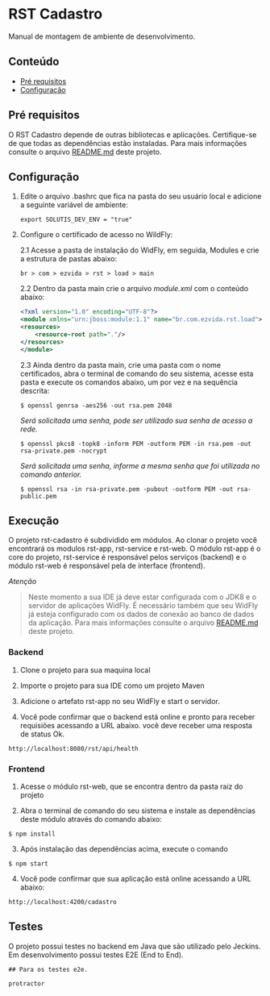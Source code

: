 # RST Cadastro

Manual de montagem de ambiente de desenvolvimento.

## Conteúdo

- [Pré requisitos](#pré-requisitos)
- [Configuração](#configuração)


## Pré requisitos

O RST Cadastro depende de outras bibliotecas e aplicações. Certifique-se de que todas as dependências estão instaladas. Para mais informações consulte o arquivo [README.md](../README.md) deste projeto.

## Configuração

1. Edite o arquivo .bashrc que fica na pasta do seu usuário local e adicione a seguinte variável de ambiente:

    ```
    export SOLUTIS_DEV_ENV = "true"
    ```

2. Configure o certificado de acesso no WildFly:

    2.1 Acesse a pasta de instalação do WidFly, em seguida, Modules e crie a estrutura de pastas abaixo:
    ```
    br > com > ezvida > rst > load > main
    ```
    2.2 Dentro da pasta main crie o arquivo _module.xml_ com o conteúdo abaixo:
    ```xml
    <?xml version="1.0" encoding="UTF-8"?>
    <module xmlns="urn:jboss:module:1.1" name="br.com.ezvida.rst.load">
    <resources>
        <resource-root path="."/>
    </resources>
    </module>
    ```
    2.3 Ainda dentro da pasta main, crie uma pasta com o nome certificados, abra o terminal de comando do seu sistema, acesse esta pasta e execute os comandos abaixo, um por vez e na sequência descrita:
    
     ```shell
    $ openssl genrsa -aes256 -out rsa.pem 2048
    ```
    _Será solicitada uma senha, pode ser utilizado sua senha de acesso a rede._

    ```shell
    $ openssl pkcs8 -topk8 -inform PEM -outform PEM -in rsa.pem -out rsa-private.pem -nocrypt
    ```
    _Será solicitada uma senha, informe  a mesma senha que foi utilizada no comando anterior._

    ```shell
    $ openssl rsa -in rsa-private.pem -pubout -outform PEM -out rsa-public.pem
    ```

## Execução


O projeto rst-cadastro é subdividido em módulos. Ao clonar o projeto você encontrará os modulos rst-app, rst-service e rst-web. O módulo rst-app é o core do projeto, rst-service é responsável pelos serviços (backend) e o módulo rst-web é responsável pela de interface (frontend).

*Atenção*

> Neste momento a sua IDE já deve estar configurada com o JDK8 e o servidor de aplicações WidFly. É necessário também que seu WidFly já esteja configurado com os dados de conexão ao banco de dados da aplicação. Para mais informações consulte o arquivo [README.md](../README.md) deste projeto.

### Backend

1. Clone o projeto para sua maquina local

2. Importe o projeto para sua IDE como um projeto Maven

3. Adicione o artefato rst-app no seu WidFly e start o servidor.

4. Você pode confirmar que o backend está online e pronto para receber requisiões acessando a URL abaixo. você deve receber uma resposta de status Ok.

``` http
http://localhost:8080/rst/api/health
```

### Frontend

1. Acesse o módulo rst-web, que se encontra dentro da pasta raiz do projeto 

2. Abra o terminal de comando do seu sistema e instale as dependências deste módulo através do comando abaixo:

``` shell
$ npm install
```

3. Após instalação das dependências acima, execute o comando 
```shell
$ npm start
```

4. Você pode confirmar que sua aplicação está online acessando a URL abaixo:

``` http
http://localhost:4200/cadastro
```


## Testes

O projeto possui testes no backend em Java que são utilizado pelo Jeckins. Em desenvolvimento possui testes E2E (End to End). 

```
## Para os testes e2e.

protractor
```